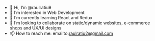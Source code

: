 - 👋 Hi, I’m @raulratiu9
- 👀 I’m interested in Web Development
- 🌱 I’m currently learning React and Redux
- 💞️ I’m looking to collaborate on static/dynamic websites, e-commerce shops and UX/UI designs
- 📫 How to reach me: emailto:raulratiu2@gmail.com

<!---
raulratiu9/raulratiu9 is a ✨ special ✨ repository because its `README.md` (this file) appears on your GitHub profile.
You can click the Preview link to take a look at your changes.
--->
